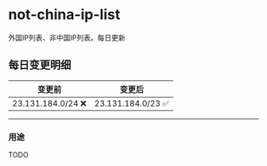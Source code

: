 # not-china-ip-list
外国IP列表、非中国IP列表。每日更新

每日变更明细
--------------------
|  变更前   | 变更后 |
|  ----  | ----  |
|  23.131.184.0/24 :x:  | 23.131.184.0/23 :white_check_mark: | 

--------------------
### 用途
TODO
